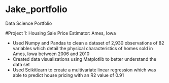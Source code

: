 # Jake_portfolio
Data Science Portfolio

#Project 1: Housing Sale Price Estimator: Ames, Iowa
* Used Numpy and Pandas to clean a dataset of 2,930 observations of 82 variables which detail the physical characteristics of homes sold in Ames, Iowa between 2006 and 2010
* Created data visualizations using Matplotlib to better understand the data set
* Used Scikitlearn to create a multivariate linear regression which was able to predict house pricing with an R2 value of 0.91

